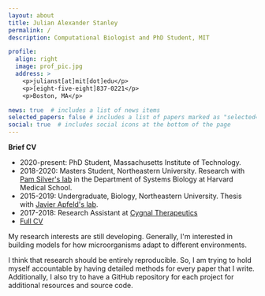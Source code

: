 ```yaml
---
layout: about
title: Julian Alexander Stanley
permalink: /
description: Computational Biologist and PhD Student, MIT

profile:
  align: right
  image: prof_pic.jpg
  address: >
    <p>julianst[at]mit[dot]edu</p>
    <p>[eight-five-eight]837-0221</p>
    <p>Boston, MA</p>

news: true  # includes a list of news items
selected_papers: false # includes a list of papers marked as "selected={true}"
social: true  # includes social icons at the bottom of the page
---
```


**Brief CV**
- 2020-present: PhD Student, Massachusetts Institute of Technology. 
- 2018-2020: Masters Student, Northeastern University. Research with [Pam Silver's lab](https://silver.med.harvard.edu/) in the Department of Systems Biology at Harvard Medical School.
- 2015-2019: Undergraduate, Biology, Northeastern University. Thesis with [Javier Apfeld's lab](https://apfeldlab.mystrikingly.com/).
- 2017-2018: Research Assistant at [Cygnal Therapeutics](cygnaltx.com)
- [Full CV]("https://github.com/julianstanley/julianstanley.com/blob/master/static/files/CV_May2020.pdf")

My research interests are still developing. Generally, I'm interested in building models for how microorganisms adapt to different environments. 

I think that research should be entirely reproducible. So, I am trying to hold myself accountable by having detailed methods for every paper that I write. Additionally, I also try to have a GitHub repository for each project for additional resources and source code.